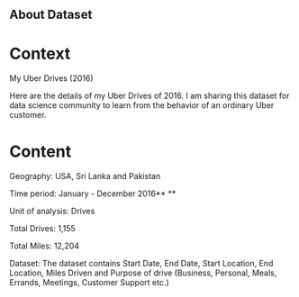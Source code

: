 ## About Dataset

# Context

My Uber Drives (2016)

Here are the details of my Uber Drives of 2016. I am sharing this dataset for data science community to learn from the behavior of an ordinary Uber customer.

# Content

Geography: USA, Sri Lanka and Pakistan

Time period: January - December 2016** **

Unit of analysis: Drives

Total Drives: 1,155

Total Miles: 12,204

Dataset: The dataset contains Start Date, End Date, Start Location, End Location, Miles Driven and Purpose of drive (Business, Personal, Meals, Errands, Meetings, Customer Support etc.)
